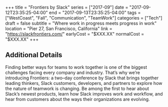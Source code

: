 +++
title = "Frontiers by Slack"
series = ["2017-09"]
date = "2017-09-12T23:35:25-04:00"
end = "2017-09-13T23:35:25-04:00"
tags = ["WestCoast", "Fall", "Communication", "TeamWork"]
categories = ["Tech"]
draft = false
subtitle = "Where work in progress meets progress in work"
location = "Pier 27, San Francisco, California"
link = "https://slackfrontiers.com/"
earlyCost = "$XXX.XX"
normalCost = "$XXX.XX"
+++

<!--more-->

## Additional Details

Finding better ways for teams to work together is one of the biggest challenges facing every company and industry. That’s why we’re introducing Frontiers: a two–day conference by Slack that brings together leading thinkers, Slack customers, developers, and partners to explore how the nature of teamwork is changing. Be among the first to hear about Slack’s newest products, learn how Slack improves work and workflow, and hear from customers about the ways their organizations are evolving.
